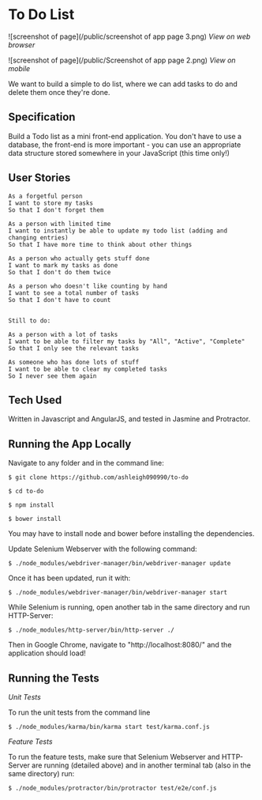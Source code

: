 # To Do List

![screenshot of page](/public/screenshot of app page 3.png)
*View on web browser*

![screenshot of page](/public/Screenshot of app page 2.png)
*View on mobile*

We want to build a simple to do list, where we can add tasks to do and delete them once they're done.

## Specification

Build a Todo list as a mini front-end application. You don't have to use a database, the front-end is more important - you can use an appropriate data structure stored somewhere in your JavaScript (this time only!)

## User Stories

```
As a forgetful person
I want to store my tasks
So that I don't forget them

As a person with limited time
I want to instantly be able to update my todo list (adding and changing entries)
So that I have more time to think about other things

As a person who actually gets stuff done
I want to mark my tasks as done
So that I don't do them twice

As a person who doesn't like counting by hand
I want to see a total number of tasks
So that I don't have to count


Still to do:

As a person with a lot of tasks
I want to be able to filter my tasks by "All", "Active", "Complete"
So that I only see the relevant tasks

As someone who has done lots of stuff
I want to be able to clear my completed tasks
So I never see them again
```

## Tech Used

Written in Javascript and AngularJS, and tested in Jasmine and Protractor.

## Running the App Locally

Navigate to any folder and in the command line:

```
$ git clone https://github.com/ashleigh090990/to-do

$ cd to-do

$ npm install

$ bower install
```

You may have to install node and bower before installing the dependencies.

Update Selenium Webserver with the following command:

```
$ ./node_modules/webdriver-manager/bin/webdriver-manager update
```

Once it has been updated, run it with:

```
$ ./node_modules/webdriver-manager/bin/webdriver-manager start
```

While Selenium is running, open another tab in the same directory and run HTTP-Server:

```
$ ./node_modules/http-server/bin/http-server ./
```

Then in Google Chrome, navigate to "http://localhost:8080/" and the application should load!


## Running the Tests

*Unit Tests*

To run the unit tests from the command line
```
$ ./node_modules/karma/bin/karma start test/karma.conf.js
```

*Feature Tests*

To run the feature tests, make sure that Selenium Webserver and HTTP-Server are running (detailed above) and in another terminal tab (also in the same directory) run:

```
$ ./node_modules/protractor/bin/protractor test/e2e/conf.js
```
